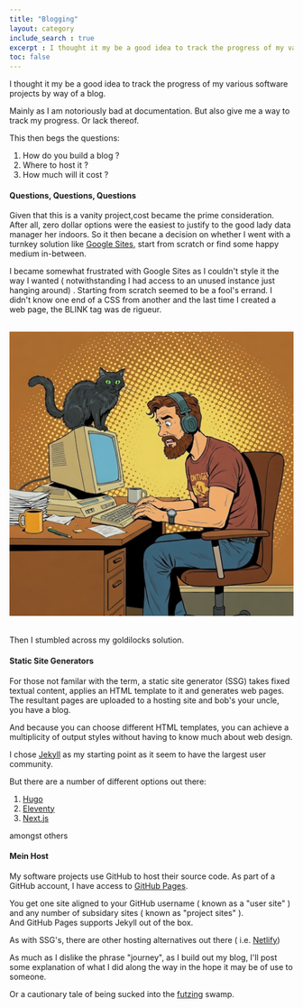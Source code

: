 ```yaml
---
title: "Blogging"
layout: category  
include_search : true
excerpt : I thought it my be a good idea to track the progress of my various software projects.
toc: false
---
```

I thought it my be a good idea to track the progress of my various software projects by way of a blog.


Mainly as I am notoriously bad at documentation.
But also give me a way to track my progress.
Or lack thereof. 

This then begs the questions:

1. How do you build a blog ? 
2. Where to host it ?
3. How much will it cost ?

#### Questions, Questions, Questions
Given that this is a vanity project,cost became the prime consideration.
After all, zero dollar options were the easiest to justify to the good lady data manager her indoors.
So it then becane a decision on whether I went with a turnkey solution like [Google Sites](https://sites.google.com "Google Sites"), start from scratch or find some happy medium in-between. 


I became somewhat frustrated with Google Sites as I couldn't style it the way I wanted ( notwithstanding I had access to an unused instance just hanging around) .
Starting from scratch seemed to be a fool's errand.
I didn't know one end of a CSS from another and the last time I created a web page, the <span class="blinking">BLINK</span> tag was de rigueur.


\
![Confused man and cat](/assets/images/confused-man.jpg "Confused man and cat")

\
Then I stumbled across my goldilocks solution.

#### Static Site Generators

For those not familar with the term, a static site generator (SSG) takes fixed textual content, applies an HTML template to it and generates web pages.
The resultant pages are uploaded to a hosting site and bob's your uncle, you have a blog.

And because you can choose different HTML templates, you can achieve a multiplicity of output styles without having to know much about web design.

I chose <a href="www.jekyllrb.com">Jekyll</a> as my starting point as it seem to have the largest user community.

But there are a number of different options out there:

1. [Hugo](https://gohugo.io/ "Hugo")
2. [Eleventy](https://www.11ty.dev/ "Eleventy")
3. [Next.js](https://nextjs.org/ "Next.js")

amongst others

#### Mein Host

My software projects use GitHub to host their source code.
As part of a GitHub account, I have access to [GitHub Pages](https://pages.git.com "GitHub Pages").

You get one site aligned to your GitHub username ( known as a "user site" ) and any number of subsidary sites ( known as "project sites" ).  
And GitHub Pages supports Jekyll out of the box.

As with SSG's, there are other hosting alternatives out there ( i.e. [Netlify](https://www.netlify.com/ "Netlify"))

As much as I dislike the phrase "journey", as I build out my blog, I'll post some explanation of what I did along the way in the hope it may be of use to someone.

Or a cautionary tale of being sucked into the [futzing](https://dictionary.cambridge.org/us/dictionary/english/futz">futzing "futzing") swamp.

